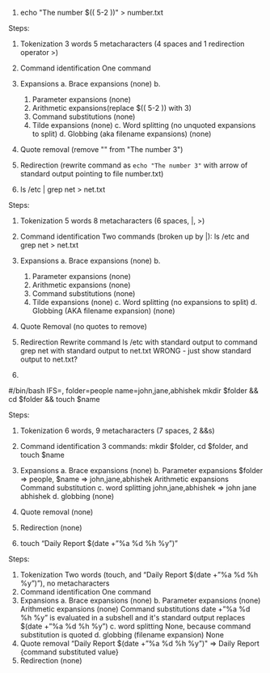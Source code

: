 1. echo "The number $(( 5-2 ))" > number.txt

Steps:
  1. Tokenization
    3 words
    5 metacharacters (4 spaces and 1 redirection operator >)
  2. Command identification
    One command
  3. Expansions
    a. Brace expansions (none)
    b. 
      1. Parameter expansions (none)
      2. Arithmetic expansions(replace $(( 5-2 )) with 3)
      3. Command substitutions (none)
      4. Tilde expansions (none)
    c. Word splitting (no unquoted expansions to split)
    d. Globbing (aka filename expansions) (none)
  4. Quote removal (remove "" from "The number 3")
  5. Redirection (rewrite command as `echo "The number 3"` with arrow of standard output pointing to file number.txt)

2. ls /etc | grep net > net.txt

Steps:
  1. Tokenization
    5 words
    8 metacharacters (6 spaces, |, >)
  2. Command identification
    Two commands (broken up by |): ls /etc and grep net > net.txt
  3. Expansions
    a. Brace expansions (none)
    b.
      1. Parameter expansions (none)
      2. Arithmetic expansions (none)
      3. Command substitutions (none)
      4. Tilde expansions (none)
    c. Word splitting (no expansions to split)
    d. Globbing (AKA filename expansion) (none)
  4. Quote Removal (no quotes to remove)
  5. Redirection
    Rewrite command ls /etc with standard output to command grep net with standard output to net.txt
      WRONG - just show standard output to net.txt?


3.
#/bin/bash
IFS=,
folder=people
name=john,jane,abhishek
mkdir $folder && cd $folder && touch $name

Steps:
  1. Tokenization
    6 words, 9 metacharacters (7 spaces, 2 &&s)
  2. Command identification
    3 commands: mkdir $folder, cd $folder, and touch $name
  3. Expansions
    a. Brace expansions (none)
    b. 
      Parameter expansions
        $folder => people, $name => john,jane,abhishek
      Arithmetic expansions
      Command substitution
    c. word splitting
      john,jane,abhishek => john jane abhishek
    d. globbing (none)
  4. Quote removal (none)
  5. Redirection (none)

4. touch “Daily Report $(date +”%a %d %h %y”)”

Steps:
  1. Tokenization
    Two words (touch, and “Daily Report $(date +”%a %d %h %y”)”), no metacharacters
  2. Command identification
    One command
  3. Expansions
    a. Brace expansions (none)
    b. 
      Parameter expansions (none)
      Arithmetic expansions (none)
      Command substitutions
        date +”%a %d %h %y” is evaluated in a subshell and it's standard output replaces $(date +”%a %d %h %y”)
    c. word splitting
      None, because command substitution is quoted
    d. globbing (filename expansion)
      None
  4. Quote removal
    “Daily Report $(date +”%a %d %h %y”)" => Daily Report {command substituted value}
  5. Redirection (none)